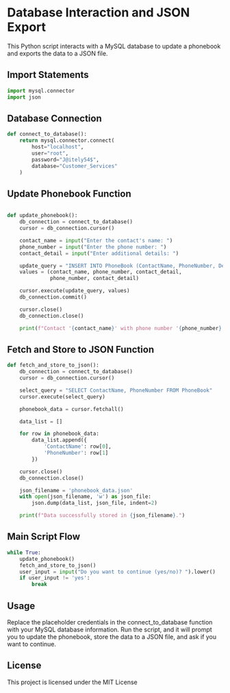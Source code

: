 # Database Interaction and JSON Export
This Python script interacts with a MySQL database to update a phonebook and exports the data to a JSON file.

## Import Statements
```python
import mysql.connector
import json
```
## Database Connection
```python
def connect_to_database():
    return mysql.connector.connect(
        host="localhost",
        user="root",
        password="J@itely54$",
        database="Customer_Services"
    )
```
## Update Phonebook Function
```python

def update_phonebook():
    db_connection = connect_to_database()
    cursor = db_connection.cursor()

    contact_name = input("Enter the contact's name: ")
    phone_number = input("Enter the phone number: ")
    contact_detail = input("Enter additional details: ")

    update_query = "INSERT INTO PhoneBook (ContactName, PhoneNumber, Detail) VALUES (%s, %s, %s) ON DUPLICATE KEY UPDATE PhoneNumber = %s, Detail = %s"
    values = (contact_name, phone_number, contact_detail,
              phone_number, contact_detail)

    cursor.execute(update_query, values)
    db_connection.commit()

    cursor.close()
    db_connection.close()

    print(f"Contact '{contact_name}' with phone number '{phone_number}' and details '{contact_detail}' successfully updated in the PhoneBook.")
```
## Fetch and Store to JSON Function
```python
def fetch_and_store_to_json():
    db_connection = connect_to_database()
    cursor = db_connection.cursor()

    select_query = "SELECT ContactName, PhoneNumber FROM PhoneBook"
    cursor.execute(select_query)

    phonebook_data = cursor.fetchall()

    data_list = []

    for row in phonebook_data:
        data_list.append({
            'ContactName': row[0],
            'PhoneNumber': row[1]
        })

    cursor.close()
    db_connection.close()

    json_filename = 'phonebook_data.json'
    with open(json_filename, 'w') as json_file:
        json.dump(data_list, json_file, indent=2)

    print(f"Data successfully stored in {json_filename}.")
```
## Main Script Flow
```python
while True:
    update_phonebook()
    fetch_and_store_to_json()
    user_input = input("Do you want to continue (yes/no)? ").lower()
    if user_input != 'yes':
        break
```
## Usage
Replace the placeholder credentials in the connect_to_database function with your MySQL database information.
Run the script, and it will prompt you to update the phonebook, store the data to a JSON file, and ask if you want to continue.
## License
This project is licensed under the MIT License 
